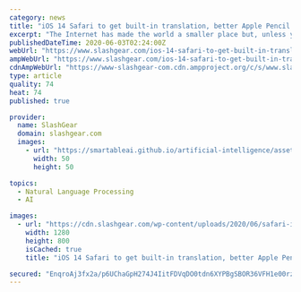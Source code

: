 ```yaml
---
category: news
title: "iOS 14 Safari to get built-in translation, better Apple Pencil support"
excerpt: "The Internet has made the world a smaller place but, unless you’ve taken time to learn multiple languages, chances are you’ll come across pages that are incomprehensible to you."
publishedDateTime: 2020-06-03T02:24:00Z
webUrl: "https://www.slashgear.com/ios-14-safari-to-get-built-in-translation-better-apple-pencil-support-02623476/"
ampWebUrl: "https://www.slashgear.com/ios-14-safari-to-get-built-in-translation-better-apple-pencil-support-02623476/amp/"
cdnAmpWebUrl: "https://www-slashgear-com.cdn.ampproject.org/c/s/www.slashgear.com/ios-14-safari-to-get-built-in-translation-better-apple-pencil-support-02623476/amp/"
type: article
quality: 74
heat: 74
published: true

provider:
  name: SlashGear
  domain: slashgear.com
  images:
    - url: "https://smartableai.github.io/artificial-intelligence/assets/images/organizations/slashgear.com-50x50.jpg"
      width: 50
      height: 50

topics:
  - Natural Language Processing
  - AI

images:
  - url: "https://cdn.slashgear.com/wp-content/uploads/2020/06/safari-ipados.jpg"
    width: 1280
    height: 800
    isCached: true
    title: "iOS 14 Safari to get built-in translation, better Apple Pencil support"

secured: "EnqroAj3fx2a/p6UChaGpH274J4IitFDVqDO0tdn6XYPBgSBOR36VFH1e00rzYa/P/c3Zj8QErvGfkQA8ZKCCQ2AYxJz+65R1xDbDJJNePWaaiJ4pwp8YtgAEeh7VpADEEDB8Iqx86SYR2aBIFpXuM13tb/zLJqTG+Qxud9k2ryh6jLnRZb8VmrBWOAy+1E7YQCZLDDdpnt73VzaLq/G+T16uah+dowjT4jJEZOJ4gfLENxzjQp25692+nOZikbg3EZsKztGIue826wLoHvtpb3Dn6iJlCt/PcGQVwwpWcVTzkHElD70f8mOo8g3qbCbTK+NJcC9qvXrF1W2/zU77DjULm8dTaqGFPp5+mTo7D2SvpPPUpsDXZRDW9h6ecBY3cCMLCeiD28COfOwDzEci7tHr1aQe7fF7m/LCyX+1BCxGvJmO23YWRry8F+LVQg3pCVAlhATCR2C4bfaZgcYhVKzGjdMWSs+rhGd8syaJcg=;gcKOfWFhSPLnZmij9IGC2w=="
---
```


